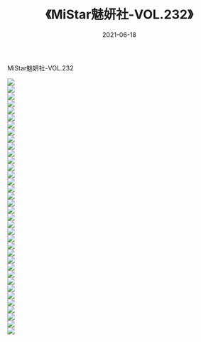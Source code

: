 ﻿---
layout: post
title:  《MiStar魅妍社-VOL.232》
date:   2021-06-18
img: http://img.660000.xyz/Sharelink/网络美图/2021/MiStar魅妍社-VOL.232/000.jpg
categories: [美女, 清纯, 唯美]
---

MiStar魅妍社-VOL.232

  ![](http://img.660000.xyz/Sharelink/网络美图/2021/MiStar魅妍社-VOL.232/001.jpg) <br> ![](http://img.660000.xyz/Sharelink/网络美图/2021/MiStar魅妍社-VOL.232/002.jpg) <br> ![](http://img.660000.xyz/Sharelink/网络美图/2021/MiStar魅妍社-VOL.232/003.jpg) <br> ![](http://img.660000.xyz/Sharelink/网络美图/2021/MiStar魅妍社-VOL.232/004.jpg) <br> ![](http://img.660000.xyz/Sharelink/网络美图/2021/MiStar魅妍社-VOL.232/005.jpg) <br> ![](http://img.660000.xyz/Sharelink/网络美图/2021/MiStar魅妍社-VOL.232/006.jpg) <br> ![](http://img.660000.xyz/Sharelink/网络美图/2021/MiStar魅妍社-VOL.232/007.jpg) <br> ![](http://img.660000.xyz/Sharelink/网络美图/2021/MiStar魅妍社-VOL.232/008.jpg) <br> ![](http://img.660000.xyz/Sharelink/网络美图/2021/MiStar魅妍社-VOL.232/009.jpg) <br> ![](http://img.660000.xyz/Sharelink/网络美图/2021/MiStar魅妍社-VOL.232/010.jpg) <br> ![](http://img.660000.xyz/Sharelink/网络美图/2021/MiStar魅妍社-VOL.232/011.jpg) <br> ![](http://img.660000.xyz/Sharelink/网络美图/2021/MiStar魅妍社-VOL.232/012.jpg) <br> ![](http://img.660000.xyz/Sharelink/网络美图/2021/MiStar魅妍社-VOL.232/013.jpg) <br> ![](http://img.660000.xyz/Sharelink/网络美图/2021/MiStar魅妍社-VOL.232/014.jpg) <br> ![](http://img.660000.xyz/Sharelink/网络美图/2021/MiStar魅妍社-VOL.232/015.jpg) <br> ![](http://img.660000.xyz/Sharelink/网络美图/2021/MiStar魅妍社-VOL.232/016.jpg) <br> ![](http://img.660000.xyz/Sharelink/网络美图/2021/MiStar魅妍社-VOL.232/017.jpg) <br> ![](http://img.660000.xyz/Sharelink/网络美图/2021/MiStar魅妍社-VOL.232/018.jpg) <br> ![](http://img.660000.xyz/Sharelink/网络美图/2021/MiStar魅妍社-VOL.232/019.jpg) <br> ![](http://img.660000.xyz/Sharelink/网络美图/2021/MiStar魅妍社-VOL.232/020.jpg) <br> ![](http://img.660000.xyz/Sharelink/网络美图/2021/MiStar魅妍社-VOL.232/021.jpg) <br> ![](http://img.660000.xyz/Sharelink/网络美图/2021/MiStar魅妍社-VOL.232/022.jpg) <br> ![](http://img.660000.xyz/Sharelink/网络美图/2021/MiStar魅妍社-VOL.232/023.jpg) <br> ![](http://img.660000.xyz/Sharelink/网络美图/2021/MiStar魅妍社-VOL.232/024.jpg) <br> ![](http://img.660000.xyz/Sharelink/网络美图/2021/MiStar魅妍社-VOL.232/025.jpg) <br> ![](http://img.660000.xyz/Sharelink/网络美图/2021/MiStar魅妍社-VOL.232/026.jpg) <br> ![](http://img.660000.xyz/Sharelink/网络美图/2021/MiStar魅妍社-VOL.232/027.jpg) <br> ![](http://img.660000.xyz/Sharelink/网络美图/2021/MiStar魅妍社-VOL.232/028.jpg) <br> ![](http://img.660000.xyz/Sharelink/网络美图/2021/MiStar魅妍社-VOL.232/029.jpg) <br> ![](http://img.660000.xyz/Sharelink/网络美图/2021/MiStar魅妍社-VOL.232/030.jpg) <br> ![](http://img.660000.xyz/Sharelink/网络美图/2021/MiStar魅妍社-VOL.232/031.jpg) <br> ![](http://img.660000.xyz/Sharelink/网络美图/2021/MiStar魅妍社-VOL.232/032.jpg) <br> ![](http://img.660000.xyz/Sharelink/网络美图/2021/MiStar魅妍社-VOL.232/033.jpg) <br> ![](http://img.660000.xyz/Sharelink/网络美图/2021/MiStar魅妍社-VOL.232/034.jpg) <br> ![](http://img.660000.xyz/Sharelink/网络美图/2021/MiStar魅妍社-VOL.232/035.jpg) <br> ![](http://img.660000.xyz/Sharelink/网络美图/2021/MiStar魅妍社-VOL.232/036.jpg) <br>